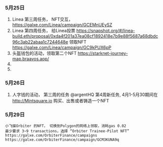 ### 5月25日
1.  Linea 第三周任务， NFT交互， https://galxe.com/Linea/campaign/GCEMnUEySZ
2.  Linea 第四周任务， 给Linea投票     https://snapshot.org/#/linea-build.eth/proposal/0xda4f201a37ea08cf1892418e7b9e88f5687a68dbdc96c3ab22abaa1c7244648e     领取NFT  https://galxe.com/Linea/campaign/GC9kPUX6pP
3.  头盔钱包的活动，领取第二个NFT    https://starknet-journey-map.braavos.app/   
4. 
5.    
### 5月26日
1.  人字钱的活动， 第三周的任务   @argentHQ 第4周新任务,  4月1-5月30期间在 http://Mintsquare.io 购买、出售或者铸造一个NFT
### 5月29日
```
小飞碟Orbiter 的NFT， 切换到Polygon的网络上领取，消耗gas 0.02
最少要求 3~9 transactions，选择 “Orbiter Trainee-Pilot NFT” 
https://galxe.com/OrbiterFinance/campaigns
https://galxe.com/OrbiterFinance/campaign/GCM3KUNA9q
```
